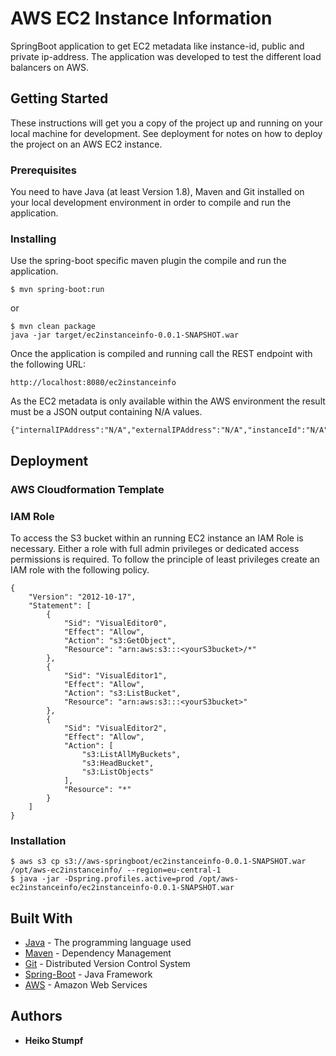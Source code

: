 # AWS EC2 Instance Information

SpringBoot application to get EC2 metadata like instance-id, public and private ip-address. 
The application was developed to test the different load balancers on AWS.

## Getting Started

These instructions will get you a copy of the project up and running on your local machine for development. 
See deployment for notes on how to deploy the project on an AWS EC2 instance.

### Prerequisites

You need to have Java (at least Version 1.8), Maven and Git installed on your local development environment 
in order to compile and run the application.

### Installing

Use the spring-boot specific maven plugin the compile and run the application.

```
$ mvn spring-boot:run
```

or


```
$ mvn clean package
java -jar target/ec2instanceinfo-0.0.1-SNAPSHOT.war
```

Once the application is compiled and running call the REST endpoint with the following URL:
```
http://localhost:8080/ec2instanceinfo
```

As the EC2 metadata is only available within the AWS environment the result must be a JSON output containing N/A values.

```
{"internalIPAddress":"N/A","externalIPAddress":"N/A","instanceId":"N/A"}
```

## Deployment

### AWS Cloudformation Template

### IAM Role
To access the S3 bucket within an running EC2 instance an IAM Role is necessary. 
Either a role with full admin privileges or dedicated access permissions is required. 
To follow the principle of least privileges create an IAM role with the following policy. 
```
{
    "Version": "2012-10-17",
    "Statement": [
        {
            "Sid": "VisualEditor0",
            "Effect": "Allow",
            "Action": "s3:GetObject",
            "Resource": "arn:aws:s3:::<yourS3bucket>/*"
        },
        {
            "Sid": "VisualEditor1",
            "Effect": "Allow",
            "Action": "s3:ListBucket",
            "Resource": "arn:aws:s3:::<yourS3bucket>"
        },
        {
            "Sid": "VisualEditor2",
            "Effect": "Allow",
            "Action": [
                "s3:ListAllMyBuckets",
                "s3:HeadBucket",
                "s3:ListObjects"
            ],
            "Resource": "*"
        }
    ]
}
```

### Installation
```
$ aws s3 cp s3://aws-springboot/ec2instanceinfo-0.0.1-SNAPSHOT.war /opt/aws-ec2instanceinfo/ --region=eu-central-1
$ java -jar -Dspring.profiles.active=prod /opt/aws-ec2instanceinfo/ec2instanceinfo-0.0.1-SNAPSHOT.war
```

## Built With

* [Java](https://java.com/de/download/) - The programming language used
* [Maven](https://maven.apache.org/) - Dependency Management
* [Git](https://git-scm.com/) - Distributed Version Control System
* [Spring-Boot](https://spring.io/projects/spring-boot) - Java Framework
* [AWS](https://aws.amazon.com) - Amazon Web Services

## Authors

* **Heiko Stumpf**
